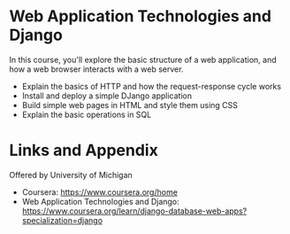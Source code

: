 # Web Application Technologies and Django

In this course, you'll explore the basic structure of a web application, and how a web browser interacts with a web server. 

* Explain the basics of HTTP and how the request-response cycle works
* Install and deploy a simple DJango application
* Build simple web pages in HTML and style them using CSS
* Explain the basic operations in SQL


Links and Appendix
========================================================
Offered by University of Michigan


- Coursera: https://www.coursera.org/home
- Web Application Technologies and Django: https://www.coursera.org/learn/django-database-web-apps?specialization=django
